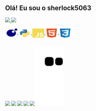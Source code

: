 ## Olá! Eu sou o sherlock5063

<div>
  <a href="https://github.com/sherlock5063">
  <img height="180em" src="https://github-readme-stats.vercel.app/api?username=sherlock5063&show_icons=true&theme=dracula&include_all_commits=true&count_private=true"/>
  <img height="180em" src="https://github-readme-stats.vercel.app/api/top-langs/?username=sherlock5063&layout=compact&langs_count=7&theme=dracula"/>
</div>

<div style="display: inline_block"><br>
  <img align="center" alt="Sherlock-Lua" height="30" width="40" src="https://raw.githubusercontent.com/devicons/devicon/master/icons/lua/lua-original.svg">
  <img align="center" alt="Sherlock-Python" height="30" width="40" src="https://raw.githubusercontent.com/devicons/devicon/master/icons/python/python-original.svg">
  <img align="center" alt="Sherlock-Js" height="30" width="40" src="https://raw.githubusercontent.com/devicons/devicon/master/icons/javascript/javascript-plain.svg">
  <img align="center" alt="Sherlock-HTML" height="30" width="40" src="https://raw.githubusercontent.com/devicons/devicon/master/icons/html5/html5-original.svg">
  <img align="center" alt="Sherlock-CSS" height="30" width="40" src="https://raw.githubusercontent.com/devicons/devicon/master/icons/css3/css3-original.svg">
</div>

##

<div> 
  <a href="https://www.youtube.com/channel/UCfeCczj267wGN7O9vXrB7Ag" target="_blank"><img src="https://img.shields.io/badge/YouTube-FF0000?style=for-the-badge&logo=youtube&logoColor=white" target="_blank"></a>
  <a href="https://www.instagram.com/https.gabrielzinx" target="_blank"><img src="https://img.shields.io/badge/-Instagram-%23E4405F?style=for-the-badge&logo=instagram&logoColor=white" target="_blank"></a>
  <a href="https://www.twitch.tv/sherlock5063" target="_blank"><img src="https://img.shields.io/badge/Twitch-9146FF?style=for-the-badge&logo=twitch&logoColor=white" target="_blank"></a>
  <a href = "https://www.reddit.com/user/Sherlock5062"><img src="https://img.shields.io/badge/Reddit-FF4500?style=for-the-badge&logo=reddit&logoColor=white" target="_blank"></a>
  <a href="https://twitter.com/sherlock5064" target="_blank"><img src="https://img.shields.io/badge/Twitter-1DA1F2?style=for-the-badge&logo=twitter&logoColor=white"


  ![Snake animation](https://github.com/rafaballerini/rafaballerini/blob/output/github-contribution-grid-snake.svg)
 
</div>

